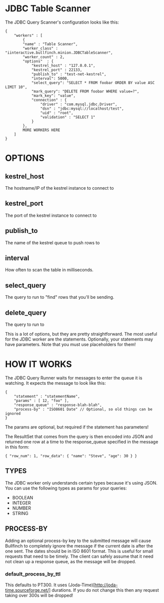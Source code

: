 # JDBC Table Scanner #

The JDBC Query Scanner's configuration looks like this:

    {
        "workers" : [
            {
            "name" : "Table Scanner",
            "worker_class" : "iinteractive.bullfinch.minion.JDBCTableScanner",
            "worker_count" : 2,
            "options"  : {
                "kestrel_host" : "127.0.0.1",
                "kestrel_port" : 22133,
                "publish_to" : "test-net-kestrel",
                "interval": 5000,
                "select_query": "SELECT * FROM foobar ORDER BY value ASC LIMIT 10",
                "mark_query": "DELETE FROM foobar WHERE value=?",
                "mark_key": "value",
                "connection" : {
                    "driver" : "com.mysql.jdbc.Driver",
                    "dsn" : "jdbc:mysql://localhost/test",
                    "uid" : "root",
                    "validation" : "SELECT 1"
                }
            },
            MORE WORKERS HERE
        ]
    }

# OPTIONS

## kestrel_host

The hostname/IP of the kestrel instance to connect to

## kestrel_port

The port of the kestrel instance to connect to

## publish_to

The name of the kestrel queue to push rows to

## interval

How often to scan the table in milliseconds.

## select_query

The query to run to "find" rows that you'll be sending.

## delete_query

The query to run to 

This is a lot of options, but they are pretty straightforward. The most
useful for the JDBC worker are the statements.  Optionally, your statements
may have parameters.  Note that you must use placeholders for them!

# HOW IT WORKS

The JDBC Query Runner waits for messages to enter the queue it is watching.  It
expects the message to look like this:

    {
        "statement" : "statementName",
        "params" : [ 12, "foo" ],
        "response_queue" : "response-blah-blah",
        "process-by" : "ISO8601 Date" // Optional, so old things can be ignored
    }

The params are optional, but required if the statement has parameters!

The ResultSet that comes from the query is then encoded into JSON and returned
one row at a time to the response_queue specified in the message in this form:

    { "row_num": 1, "row_data": { "name": "Steve", "age": 30 } }

## TYPES

The JDBC worker only understands certain types because it's using JSON.  You can use the
following types as params for your queries:

* BOOLEAN
* INTEGER
* NUMBER
* STRING

## PROCESS-BY

Adding an optional process-by key to the submitted message will cause Bullfinch
to completely ignore the message if the current date is after the one sent. The
dates should be in ISO 8601 format.  This is useful for small requests that
need to be timely.  The client can safely assume that it need not clean up a
response queue, as the message will be dropped.

### default_process_by_ttl

This defaults to PT300.  It uses (Joda-Time)[http://joda-time.sourceforge.net/]
durations. If you do not change this then any request taking over 300s will be
dropped!